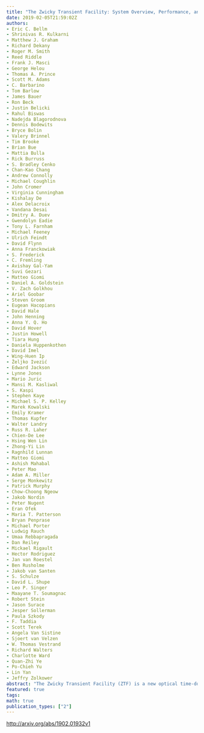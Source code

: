 ```yaml
---
title: "The Zwicky Transient Facility: System Overview, Performance, and First   Results"
date: 2019-02-05T21:59:02Z
authors:
- Eric C. Bellm
- Shrinivas R. Kulkarni
- Matthew J. Graham
- Richard Dekany
- Roger M. Smith
- Reed Riddle
- Frank J. Masci
- George Helou
- Thomas A. Prince
- Scott M. Adams
- C. Barbarino
- Tom Barlow
- James Bauer
- Ron Beck
- Justin Belicki
- Rahul Biswas
- Nadejda Blagorodnova
- Dennis Bodewits
- Bryce Bolin
- Valery Brinnel
- Tim Brooke
- Brian Bue
- Mattia Bulla
- Rick Burruss
- S. Bradley Cenko
- Chan-Kao Chang
- Andrew Connolly
- Michael Coughlin
- John Cromer
- Virginia Cunningham
- Kishalay De
- Alex Delacroix
- Vandana Desai
- Dmitry A. Duev
- Gwendolyn Eadie
- Tony L. Farnham
- Michael Feeney
- Ulrich Feindt
- David Flynn
- Anna Franckowiak
- S. Frederick
- C. Fremling
- Avishay Gal-Yam
- Suvi Gezari
- Matteo Giomi
- Daniel A. Goldstein
- V. Zach Golkhou
- Ariel Goobar
- Steven Groom
- Eugean Hacopians
- David Hale
- John Henning
- Anna Y. Q. Ho
- David Hover
- Justin Howell
- Tiara Hung
- Daniela Huppenkothen
- David Imel
- Wing-Huen Ip
- Željko Ivezić
- Edward Jackson
- Lynne Jones
- Mario Juric
- Mansi M. Kasliwal
- S. Kaspi
- Stephen Kaye
- Michael S. P. Kelley
- Marek Kowalski
- Emily Kramer
- Thomas Kupfer
- Walter Landry
- Russ R. Laher
- Chien-De Lee
- Hsing Wen Lin
- Zhong-Yi Lin
- Ragnhild Lunnan
- Matteo Giomi
- Ashish Mahabal
- Peter Mao
- Adam A. Miller
- Serge Monkewitz
- Patrick Murphy
- Chow-Choong Ngeow
- Jakob Nordin
- Peter Nugent
- Eran Ofek
- Maria T. Patterson
- Bryan Penprase
- Michael Porter
- Ludwig Rauch
- Umaa Rebbapragada
- Dan Reiley
- Mickael Rigault
- Hector Rodriguez
- Jan van Roestel
- Ben Rusholme
- Jakob van Santen
- S. Schulze
- David L. Shupe
- Leo P. Singer
- Maayane T. Soumagnac
- Robert Stein
- Jason Surace
- Jesper Sollerman
- Paula Szkody
- F. Taddia
- Scott Terek
- Angela Van Sistine
- Sjoert van Velzen
- W. Thomas Vestrand
- Richard Walters
- Charlotte Ward
- Quan-Zhi Ye
- Po-Chieh Yu
- Lin Yan
- Jeffry Zolkower
abstract: "The Zwicky Transient Facility (ZTF) is a new optical time-domain survey that uses the Palomar 48-inch Schmidt telescope. A custom-built wide-field camera provides a 47 deg$^2$ field of view and 8 second readout time, yielding more than an order of magnitude improvement in survey speed relative to its predecessor survey, the Palomar Transient Factory (PTF). We describe the design and implementation of the camera and observing system. The ZTF data system at the Infrared Processing and Analysis Center provides near-real-time reduction to identify moving and varying objects. We outline the analysis pipelines, data products, and associated archive. Finally, we present on-sky performance analysis and first scientific results from commissioning and the early survey. ZTF's public alert stream will serve as a useful precursor for that of the Large Synoptic Survey Telescope."
featured: true
tags:
math: true
publication_types: ["2"]
---
```

http://arxiv.org/abs/1902.01932v1
